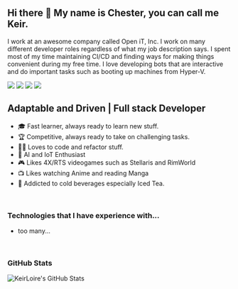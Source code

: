 ## Hi there 👋 My name is Chester, you can call me Keir.

I work at an awesome company called Open iT, Inc. I work on many different developer roles regardless of what my job description says. I spent most of my time maintaining CI/CD and finding ways for making things convenient during my free time. I love developing bots that are interactive and do important tasks such as booting up machines from Hyper-V.

[<img src="https://img.shields.io/website?label=KeirLoire.com&style=flat&url=https%3A%2F%2FKeirLoire.com" />](https://keirloire.com)
[<img src="https://img.shields.io/badge/linkedin-chesterayala-00a0dc?label=LinkedIn&style=flat&logo=linkedin" />](https://linkedin.com/in/chesterayala)
[<img src="https://img.shields.io/badge/discord-KeirLoire%230001-7289da?label=Discord&style=flat&logo=discord" />](https://discordapp.com/users/430224989179084812)
[<img src="https://img.shields.io/badge/soundcloud-KeirLoire-ff3300?label=SoundCloud&style=flat&logo=soundcloud" />](https://soundcloud.com/keirloire)


## **Adaptable and Driven** | Full stack Developer

- 🎓 Fast learner, always ready to learn new stuff.
- 🏆 Competitive, always ready to take on challenging tasks.
- 👨‍💻 Loves to code and refactor stuff.
- 🤖 AI and IoT Enthusiast
- 🎮 Likes 4X/RTS videogames such as Stellaris and RimWorld
- 📺 Likes watching Anime and reading Manga
- 🍹 Addicted to cold beverages especially Iced Tea.

<br />

### **Technologies that I have experience with...**

- too many...

<br />

### **GitHub Stats**
<img align="left" alt="KeirLoire's GitHub Stats" src="https://github-readme-stats.codestackr.vercel.app/api?username=keirloire&show_icons=true&hide_border=true" />
